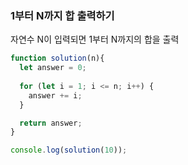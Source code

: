 <h3>1부터 N까지 합 출력하기</h3>
<p>자연수 N이 입력되면 1부터 N까지의 합을 출력</p>

```js
function solution(n){
  let answer = 0;
  
  for (let i = 1; i <= n; i++) {
    answer += i;
  }

  return answer;
}

console.log(solution(10));
```
